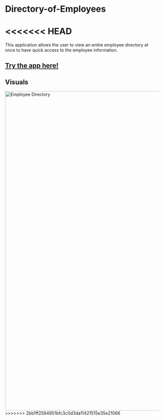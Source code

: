 # Directory-of-Employees
<<<<<<< HEAD
=======

This application allows the user to view an entire employee directory at once to have quick access to the employee information.

## [Try the app here!](https://gcloud11.github.io/Directory-of-Employees/)

## Visuals
<img width="1045" alt="Employee Directory" src="https://user-images.githubusercontent.com/67169488/99194117-1d222080-2743-11eb-9f21-41b2a05e9a68.png">
>>>>>>> 2bb1ff2584951bfc3c0d3da11421515e35e21066
